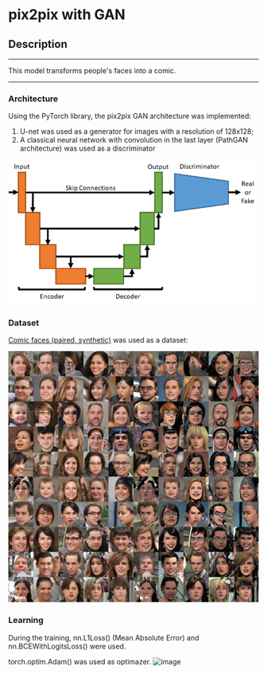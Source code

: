 # pix2pix with GAN
## Description
___
This model transforms people's faces into a comic.
___
### Architecture
Using the PyTorch library, the pix2pix GAN architecture was implemented: 
1) U-net was used as a generator for images with a resolution of 128x128;
2) A classical neural network with convolution in the last layer (PathGAN architecture) was used as a discriminator

![model architecture](img/archpng.png)
### Dataset
[Comic faces (paired, synthetic)](https://www.kaggle.com/datasets/defileroff/comic-faces-paired-synthetic) was used as a dataset:

![sample](img/face2_comics_sample_large.jpg)

### Learning
During the training, nn.L1Loss() (Mean Absolute Error) and nn.BCEWithLogitsLoss() were used.

torch.optim.Adam() was used as optimazer.
![image](https://github.com/Mikhail-bmstu/pix2pix_GAN/assets/83812505/37097430-adc7-400d-beba-9e0ecae1b6c9)
